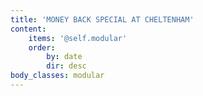 ```yaml
---
title: 'MONEY BACK SPECIAL AT CHELTENHAM'
content:
    items: '@self.modular'
    order:
        by: date
        dir: desc
body_classes: modular
---
```


